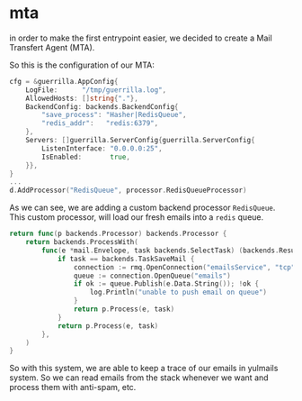 # mta

in order to make the first entrypoint easier, we decided to create a Mail Transfert Agent (MTA).

So this is the configuration of our MTA: 

```go
cfg = &guerrilla.AppConfig{
    LogFile:      "/tmp/guerrilla.log",
    AllowedHosts: []string{"."},
    BackendConfig: backends.BackendConfig{
        "save_process": "Hasher|RedisQueue",
        "redis_addr":   "redis:6379",
    },
    Servers: []guerrilla.ServerConfig{guerrilla.ServerConfig{
        ListenInterface: "0.0.0.0:25",
        IsEnabled:       true,
    }},
}
...
d.AddProcessor("RedisQueue", processor.RedisQueueProcessor)
```

As we can see, we are adding a custom backend processor `RedisQueue`. This custom processor, will load our fresh emails into a `redis` queue.

```go
return func(p backends.Processor) backends.Processor {
    return backends.ProcessWith(
        func(e *mail.Envelope, task backends.SelectTask) (backends.Result, error) {
            if task == backends.TaskSaveMail {
                connection := rmq.OpenConnection("emailsService", "tcp", config.Addr, 1)
                queue := connection.OpenQueue("emails")
                if ok := queue.Publish(e.Data.String()); !ok {
                    log.Println("unable to push email on queue")
                }
                return p.Process(e, task)
            }
            return p.Process(e, task)
        },
    )
}
```

So with this system, we are able to keep a trace of our emails in yulmails system. So we can read emails from the stack whenever we want and process them with anti-spam, etc. 